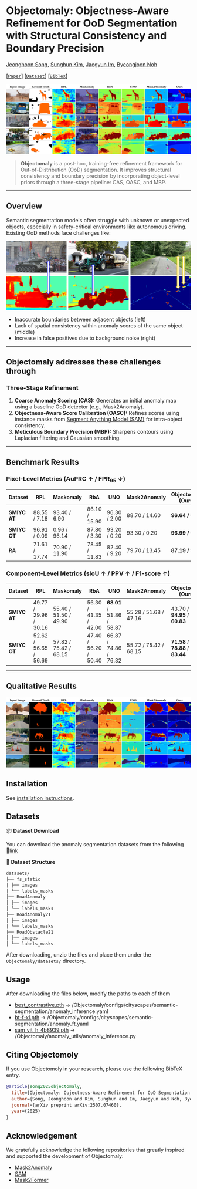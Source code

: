 # Objectomaly: Objectness-Aware Refinement for OoD Segmentation with Structural Consistency and Boundary Precision

[Jeonghoon Song](modifying..), [Sunghun Kim](modifiying), [Jaegyun Im](https://github.com/imjaegyun), [Byeongjoon Noh](https://scholar.google.com/citations?hl=ko&user=0mPWzzIAAAAJ)

[[`Paper`](https://arxiv.org/abs/2507.07460)] [[`Dataset`](https://drive.usercontent.google.com/download?id=1NL_ApRB-MjVRrMw6ONYZTe1azXc_71yQ&export=download&authuser=0)] [[`BibTeX`](#Citing-Objectomoly)]

![SAM 2 architecture](fig-src-dat-at.png)

> **Objectomaly** is a post-hoc, training-free refinement framework for Out-of-Distribution (OoD) segmentation. It improves structural consistency and boundary precision by incorporating object-level priors through a three-stage pipeline: CAS, OASC, and MBP.

---

## Overview

Semantic segmentation models often struggle with unknown or unexpected objects, especially in safety-critical environments like autonomous driving. Existing OoD methods face challenges like:

![SAM 2 architecture](image.png)

- Inaccurate boundaries between adjacent objects (left)
- Lack of spatial consistency within anomaly scores of the same object (middle)
- Increase in false positives due to background noise (right)

---

## **Objectomaly** addresses these challenges through

### Three-Stage Refinement

1. **Coarse Anomaly Scoring (CAS):**
   Generates an initial anomaly map using a baseline OoD detector (e.g., Mask2Anomaly).
2. **Objectness-Aware Score Calibration (OASC):**
   Refines scores using instance masks from [Segment Anything Model (SAM)](https://github.com/facebookresearch/segment-anything) for intra-object consistency.
3. **Meticulous Boundary Precision (MBP):**
   Sharpens contours using Laplacian filtering and Gaussian smoothing.

---

## Benchmark Results

### Pixel-Level Metrics (AuPRC ↑ / FPR<sub>95</sub> ↓)

| Dataset      | RPL           | Maskomaly     | RbA           | UNO          | Mask2Anomaly  | **Objectomaly (Ours)** |
| ------------ | ------------- | ------------- | ------------- | ------------ | ------------- | ---------------------- |
| **SMIYC AT** | 88.55 / 7.18  | 93.40 / 6.90  | 86.10 / 15.90 | 96.30 / 2.00 | 88.70 / 14.60 | **96.64 / 0.62**       |
| **SMIYC OT** | 96.91 / 0.09  | 0.96 / 96.14  | 87.80 / 3.30  | 93.20 / 0.20 | 93.30 / 0.20  | **96.99 / 0.07**       |
| **RA**       | 71.61 / 17.74 | 70.90 / 11.90 | 78.45 / 11.83 | 82.40 / 9.20 | 79.70 / 13.45 | **87.19 / 9.92**       |

### Component-Level Metrics (sIoU ↑ / PPV ↑ / F1-score ↑)

| Dataset      | RPL                   | Maskomaly             | RbA                   | UNO                   | Mask2Anomaly          | **Objectomaly (Ours)**            |
| ------------ | --------------------- | --------------------- | --------------------- | --------------------- | --------------------- | --------------------------------- |
| **SMIYC AT** | 49.77 / 29.96 / 30.16 | 55.40 / 51.50 / 49.90 | 56.30 / 41.35 / 42.00 | **68.01** / 51.86 / 58.87 | 55.28 / 51.68 / 47.16 | 43.70 / **94.95** / **60.83** |
| **SMIYC OT** | 52.62 / 56.65 / 56.69 | 57.82 / 75.42 / 68.15 | 47.40 / 56.20 / 50.40 | 66.87 / 74.86 / 76.32 | 55.72 / 75.42 / 68.15 | **71.58** / **78.88** / **83.44** |

---

## Qualitative Results

<p align="center">
  <img src="fig-src-dat-ra.png" alt="Qualitative Examples" width="700">
</p>

## Installation

See [installation instructions](INSTALL.md).

## Datasets

📦 **Dataset Download**

You can download the anomaly segmentation datasets from the following [🔗link](https://drive.usercontent.google.com/download?id=1NL_ApRB-MjVRrMw6ONYZTe1azXc_71yQ&export=download&authuser=0)

📂 **Dataset Structure**

```
datasets/
├── fs_static
│ ├── images
│ └── labels_masks
├── RoadAnomaly
│ ├── images
│ └── labels_masks
├── RoadAnomaly21
│ ├── images
│ └── labels_masks
├── RoadObstacle21
│ ├── images
│ └── labels_masks
```

After downloading, unzip the files and place them under the `Objectomaly/datasets/` directory.

## Usage

After downloading the files below, modify the paths to each of them

- [best_contrastive.pth](https://drive.usercontent.google.com/download?id=1TO8op0JvEhTzesbo3vcKbkmbPhcVmE47) → /Objectomaly/configs/cityscapes/semantic-segmentation/anomaly_inference.yaml 
- [bt-f-xl.pth](https://drive.usercontent.google.com/download?id=1FaZAKCsTxYE5KBOlRgSb6q3eWFtdkSvp) → /Objectomaly/configs/cityscapes/semantic-segmentation/anomaly_ft.yaml 
- [sam_vit_h_4b8939.pth](https://drive.usercontent.google.com/download?id=1ftcPwAs3zy5cD83Mhxoiw4kgjXmrZW39) → /Objectomaly/anomaly_utils/anomaly_inference.py 


## Citing Objectomoly

If you use Objectomoly in your research, please use the following BibTeX entry.

```bibtex
@article{song2025objectomaly,
  title={Objectomaly: Objectness-Aware Refinement for OoD Segmentation with Structural Consistency and Boundary Precision},
  author={Song, Jeonghoon and Kim, Sunghun and Im, Jaegyun and Noh, Byeongjoon},
  journal={arXiv preprint arXiv:2507.07460},
  year={2025}
}
```

## Acknowledgement

We gratefully acknowledge the following repositories that greatly inspired and supported the development of Objectomaly:

- [Mask2Anomaly](https://github.com/shyam671/Mask2Anomaly-Unmasking-Anomalies-in-Road-Scene-Segmentation)
- [SAM](https://github.com/facebookresearch/segment-anything)
- [Mask2Former](https://github.com/facebookresearch/Mask2Former)
